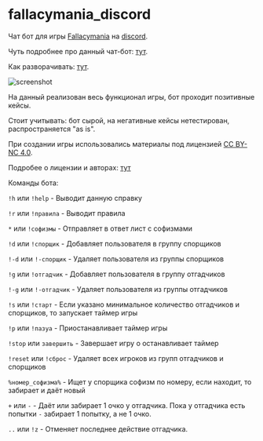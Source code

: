 # fallacymania_discord
Чат бот для игры [Fallacymania](http://fallacymania.com/) на [discord](https://discordapp.com/).

Чуть подробнее про данный чат-бот: [тут](https://fleytman.ru/2017/08/14/fallacymania-for-discord/).

Как разворачивать: [тут](https://github.com/fleytman/fallacymania_discord/wiki/%D0%9A%D0%B0%D0%BA-%D0%B7%D0%B0%D0%BF%D1%83%D1%81%D1%82%D0%B8%D1%82%D1%8C-%D1%87%D0%B0%D1%82-%D0%B1%D0%BE%D1%82-fallacymania_discord-%D0%BD%D0%B0-Windows).

![screenshot](http://i.imgur.com/BzYnAIP.png)

На данный реализован весь функционал игры, бот проходит позитивные кейсы.

Стоит учитывать: бот сырой, на негативные кейсы нетестирован, распространяется "as is".

При создании игры использовались материалы под лицензией [CC BY-NC 4.0](https://creativecommons.org/licenses/by-nc/4.0/legalcode).

Подробее о лицензии и авторах: [тут](http://fallacymania.com/about)

Команды бота:

```!h``` или ```!help``` - Выводит данную справку

```!r``` или ```!правила``` - Выводит правила

```*``` или ```!софизмы``` - Отправляет в ответ лист с софизмами

```!d``` или ```!спорщик``` - Добавляет пользователя в группу спорщиков

```!-d``` или ```!-спорщик``` - Удаляет пользователя из группы спорщиков

```!g``` или ```!отгадчик``` - Добавляет пользователя в группу отгадчиков

```!-g``` или ```!-отгадчик``` - Удаляет пользователя из группы отгадчиков

```!s``` или ```!старт``` - Если указано минимальное количество отгадчиков и спорщиков, то запускает таймер игры

```!p``` или ```!пазуа``` - Приостанавливает таймер игры

```!stop``` или ```завершить``` - Завершает игру о останавливает таймер

```!reset``` или ```!сброс``` - Удаляет всех игроков из групп отгадчиков и спорщиков

```%номер_софизма%``` - Ищет у спорщика софизм по номеру, если находит, то забирает и даёт новый

```+``` или ```-```  - Даёт или забирает 1 очко у отгадчика. Пока у отгадчика есть попытки ```-``` забирает 1 попытку, а не 1 очко.

```..``` или ```!z``` - Отменяет последнее действие отгадчика.
